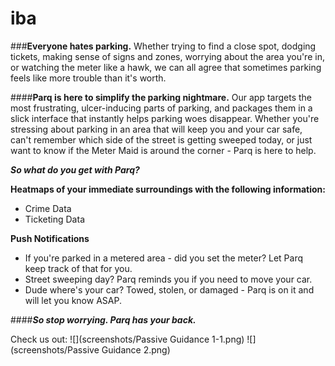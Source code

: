 # iba

###**Everyone hates parking.** 
Whether trying to find a close spot, dodging tickets, making sense of signs and zones, worrying about the area you're in, or watching the meter like a hawk, we can all agree that sometimes parking feels like more trouble than it's worth.

####**Parq is here to simplify the parking nightmare.** 
Our app targets the most frustrating, ulcer-inducing parts of parking, and packages them in a slick interface that instantly helps parking woes disappear. Whether you're stressing about parking in an area that will keep you and your car safe, can't remember which side of the street is getting sweeped today, or just want to know if the Meter Maid is around the corner - Parq is here to help. 



**_So what do you get with Parq?_** 

**Heatmaps of your immediate surroundings with the following information:**
  *  Crime Data
  *  Ticketing Data
  
**Push Notifications**
  *  If you're parked in a metered area - did you set the meter? Let Parq keep track of that for you. 
  *  Street sweeping day? Parq reminds you if you need to move your car.
  *  Dude where's your car? Towed, stolen, or damaged - Parq is on it and will let you know ASAP. 

####**_So stop worrying. Parq has your back._**
    
Check us out:
![](screenshots/Passive Guidance 1-1.png)
![](screenshots/Passive Guidance 2.png)






